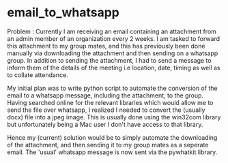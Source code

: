# email_to_whatsapp
Problem : Currently I am receiving an email containing an attachment from an admin member of an organization every 2 weeks.
I am tasked to forward this attachment to my group mates, and this has previously been done manually via downloading the attachment and then sending on a whatsapp group.
In addition to sending the attachment, I had to send a message to inform them of the details of the meeting i.e location, date, timing as well as to collate attendance.

My initial plan was to write python script to automate the conversion of the email to a whatsapp message, including the attachment, to the group.
Having searched online for the relevant libraries which would allow me to send the file over whatsapp, I realized I needed to convert the (usually docx) file into a jpeg image.
This is usually done using the win32com library but unfortunately being a Mac user I don't have access to that library.

Hence my (current) solution would be to simply automate the downloading of the attachment, and then sending it to my group mates as a seperate email.
The 'usual' whatsapp message is now sent via the pywhatkit library.

